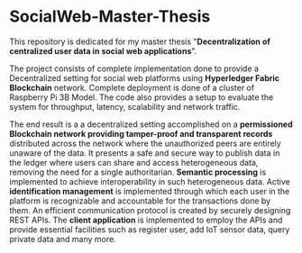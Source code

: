 # SocialWeb-Master-Thesis

This repository is dedicated for my master thesis "**Decentralization of centralized user data in social web applications**".

The project consists of complete implementation done to provide a Decentralized setting for social web platforms using **Hyperledger Fabric Blockchain** network. Complete deployment is done of a cluster of Raspberry Pi 3B Model. The code also provides a setup to evaluate the system for throughput, latency, scalability and network traffic. 

The end result is a a decentralized setting accomplished on a **permissioned Blockchain network providing tamper-proof and transparent records** distributed across the network where the unauthorized peers are entirely unaware of the data. It presents a safe and secure way to publish data in the ledger where users can share and access heterogeneous data, removing the need for a single authoritarian. **Semantic processing** is implemented to achieve interoperability in such heterogeneous data. Active **identification management** is implemented through which each user in the platform is recognizable and accountable for the transactions done by them. An efficient communication protocol is created by securely designing REST APIs. The **client application** is implemented to employ the APIs and provide essential facilities such as register user, add IoT sensor data, query private data and many more. 

